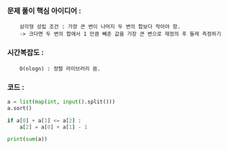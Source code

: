 ### 문제 풀이 핵심 아이디어 :
        삼각형 성립 조건 : 가장 큰 변이 나머지 두 변의 합보다 작아야 함.
        -> 크다면 두 변의 합에서 1 만큼 빼준 값을 가장 큰 변으로 재정의 후 둘레 측정하기

### 시간복잡도 :
        O(nlogn) : 정렬 라이브러리 씀.
### 코드 :
```python
a = list(map(int, input().split()))
a.sort()

if a[0] + a[1] <= a[2] :
    a[2] = a[0] + a[1] - 1

print(sum(a))
```